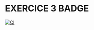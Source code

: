 # EXERCICE 3 BADGE

[![CI](https://github.com/QGAlligator/todo-app/actions/workflows/ci.yml/badge.svg)](https://github.com/QGAlligator/todo-app/actions/workflows/ci.yml)
